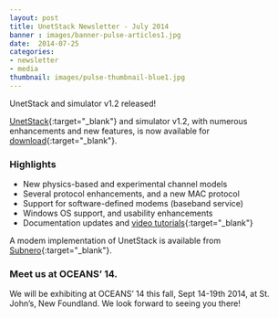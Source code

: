 ```yaml
---
layout: post
title: UnetStack Newsletter - July 2014
banner : images/banner-pulse-articles1.jpg
date:  2014-07-25
categories:
- newsletter
- media
thumbnail: images/pulse-thumbnail-blue1.jpg
---
```


UnetStack and simulator v1.2 released!

[UnetStack](https://unetstack.net/){:target="_blank"} and simulator v1.2, with numerous enhancements and new features, is now available for [download](https://unetstack.net/#downloads){:target="_blank"}.

### Highlights

- New physics-based and experimental channel models
- Several protocol enhancements, and a new MAC protocol
- Support for software-defined modems (baseband service)
- Windows OS support, and usability enhancements
- Documentation updates and [video tutorials](https://www.youtube.com/channel/UCnwSva23AuUCFPqgI0kPvdw/playlists){:target="_blank"}

A modem implementation of UnetStack is available from [Subnero](http://www.subnero.com){:target="_blank"}.
 
### Meet us at OCEANS’ 14.
We will be exhibiting at OCEANS’ 14 this fall, Sept 14-19th 2014, at St. John’s, New Foundland.  We look forward to seeing you there!
